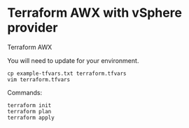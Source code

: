 # Terraform AWX with vSphere provider
Terraform AWX

You will need to update for your environment.
```
cp example-tfvars.txt terraform.tfvars
vim terraform.tfvars
```

Commands:
```
terraform init
terraform plan
terraform apply
```

